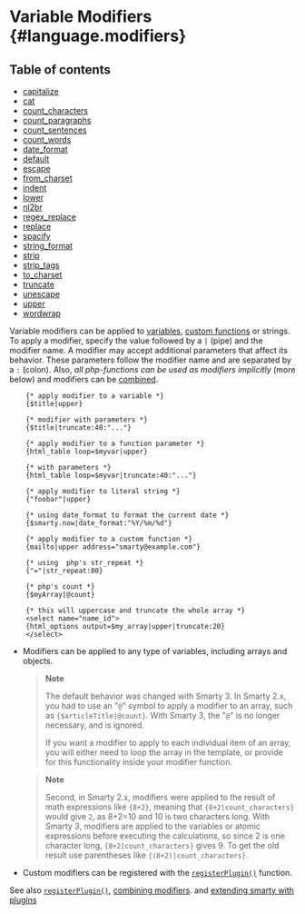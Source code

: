 Variable Modifiers {#language.modifiers}
==================

## Table of contents
- [capitalize](./language-modifiers/language-modifier-capitalize.md)
- [cat](./language-modifiers/language-modifier-cat.md)
- [count_characters](./language-modifiers/language-modifier-count-characters.md)
- [count_paragraphs](./language-modifiers/language-modifier-count-paragraphs.md)
- [count_sentences](./language-modifiers/language-modifier-count-sentences.md)
- [count_words](./language-modifiers/language-modifier-count-words.md)
- [date_format](./language-modifiers/language-modifier-date-format.md)
- [default](./language-modifiers/language-modifier-default.md)
- [escape](./language-modifiers/language-modifier-escape.md)
- [from_charset](./language-modifiers/language-modifier-from-charset.md)
- [indent](./language-modifiers/language-modifier-indent.md)
- [lower](./language-modifiers/language-modifier-lower.md)
- [nl2br](./language-modifiers/language-modifier-nl2br.md)
- [regex_replace](./language-modifiers/language-modifier-regex-replace.md)
- [replace](./language-modifiers/language-modifier-replace.md)
- [spacify](./language-modifiers/language-modifier-spacify.md)
- [string_format](./language-modifiers/language-modifier-string-format.md)
- [strip](./language-modifiers/language-modifier-strip.md)
- [strip_tags](./language-modifiers/language-modifier-strip-tags.md)
- [to_charset](./language-modifiers/language-modifier-to-charset.md)
- [truncate](./language-modifiers/language-modifier-truncate.md)
- [unescape](./language-modifiers/language-modifier-unescape.md)
- [upper](./language-modifiers/language-modifier-upper.md)
- [wordwrap](./language-modifiers/language-modifier-wordwrap.md)

Variable modifiers can be applied to
[variables](./language-variables.md), [custom
functions](./language-custom-functions.md) or strings. To apply a modifier,
specify the value followed by a `|` (pipe) and the modifier name. A
modifier may accept additional parameters that affect its behavior.
These parameters follow the modifier name and are separated by a `:`
(colon). Also, *all php-functions can be used as modifiers implicitly*
(more below) and modifiers can be
[combined](./language-combining-modifiers.md).

```smarty
    {* apply modifier to a variable *}
    {$title|upper}

    {* modifier with parameters *}
    {$title|truncate:40:"..."}

    {* apply modifier to a function parameter *}
    {html_table loop=$myvar|upper}

    {* with parameters *}
    {html_table loop=$myvar|truncate:40:"..."}

    {* apply modifier to literal string *}
    {"foobar"|upper}

    {* using date_format to format the current date *}
    {$smarty.now|date_format:"%Y/%m/%d"}

    {* apply modifier to a custom function *}
    {mailto|upper address="smarty@example.com"}

    {* using  php's str_repeat *}
    {"="|str_repeat:80}

    {* php's count *}
    {$myArray|@count}

    {* this will uppercase and truncate the whole array *}
    <select name="name_id">
    {html_options output=$my_array|upper|truncate:20}
    </select>
```  

- Modifiers can be applied to any type of variables, including arrays
    and objects.

    > **Note**
    >
    > The default behavior was changed with Smarty 3. In Smarty 2.x, you
    > had to use an \"`@`\" symbol to apply a modifier to an array, such
    > as `{$articleTitle|@count}`. With Smarty 3, the \"`@`\" is no
    > longer necessary, and is ignored.
    >
    > If you want a modifier to apply to each individual item of an
    > array, you will either need to loop the array in the template, or
    > provide for this functionality inside your modifier function.

    > **Note**
    >
    > Second, in Smarty 2.x, modifiers were applied to the result of
    > math expressions like `{8+2}`, meaning that
    > `{8+2|count_characters}` would give `2`, as 8+2=10 and 10 is two
    > characters long. With Smarty 3, modifiers are applied to the
    > variables or atomic expressions before executing the calculations,
    > so since 2 is one character long, `{8+2|count_characters}`
    > gives 9. To get the old result use parentheses like
    > `{(8+2)|count_characters}`.

- Custom modifiers can be registered
    with the [`registerPlugin()`](../programmers/api-functions/api-register-plugin.md)
    function.

See also [`registerPlugin()`](../programmers/api-functions/api-register-plugin.md), [combining
modifiers](./language-combining-modifiers.md). and [extending smarty with
plugins](../programmers/plugins.md)
